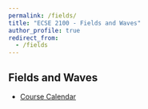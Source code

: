 ```yaml
---
permalink: /fields/
title: "ECSE 2100 - Fields and Waves"
author_profile: true
redirect_from: 
  - /fields
---
```


## Fields and Waves

* [Course Calendar](https://docs.google.com/spreadsheets/d/1F46ZP9f6TEWIMJiIQXwWvKVNbh1m-uybl992li2SkFM/edit?pli=1#gid=0)
